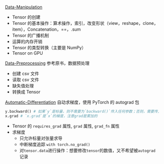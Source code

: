 [Data-Manipulation](Data-Manipulation.ipynb)
+ Tensor 的创建
+ Tensor 的基本操作：算术操作，索引，改变形状（view，reshape，clone，item），Concatenation，==，.sum
+ Tensor 的广播机制
+ 运算的内存开销
+ Tensor 的类型转换（主要是 NumPy）
+ Tensor on GPU

[Data-Preprocessing](Data-Preprocessing.ipynb) 参考原书，数据预处理
+ 创建 csv 文件
+ 读取 csv 文件
+ 缺失值处理
+ 转换成 Tensor

[Automatic-Differentiation](Automatic-Differentiation.ipynb) 自动求梯度，使用 PyTorch 的 autograd 包
```python
y.backward() # 如果`y`是标量，则不需要为`backward()`传入任何参数；否则，需要传入一个与`y`同形的`Tensor`。
x.grad # `x.grad`是`x`的梯度，注意grad是累加的
```
+ Tensor 的 `requires_grad` 属性, `grad` 属性, `grad_fn` 属性
+ 求梯度
    + 只允许标量对张量求导
    + 中断梯度追踪 `with torch.no_grad()`
    + 对`tensor.data`进行操作：想要修改`tensor`的数值，又不希望被`autograd`记录